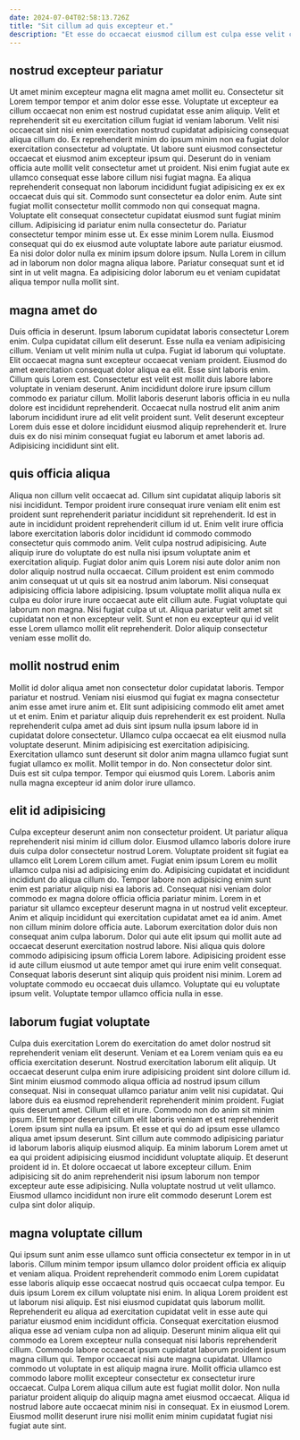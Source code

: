 ```yaml
---
date: 2024-07-04T02:58:13.726Z
title: "Sit cillum ad quis excepteur et."
description: "Et esse do occaecat eiusmod cillum est culpa esse velit commodo deserunt deserunt. Cillum id aute veniam excepteur id ex fugiat elit enim ea elit sunt ipsum cillum."
---
```



## nostrud excepteur pariatur

Ut amet minim excepteur magna elit magna amet mollit eu. Consectetur sit Lorem tempor tempor et anim dolor esse esse. Voluptate ut excepteur ea cillum occaecat non enim est nostrud cupidatat esse anim aliquip. Velit et reprehenderit sit eu exercitation cillum fugiat id veniam laborum. Velit nisi occaecat sint nisi enim exercitation nostrud cupidatat adipisicing consequat aliqua cillum do. Ex reprehenderit minim do ipsum minim non ea fugiat dolor exercitation consectetur ad voluptate. Ut labore sunt eiusmod consectetur occaecat et eiusmod anim excepteur ipsum qui. Deserunt do in veniam officia aute mollit velit consectetur amet ut proident.
Nisi enim fugiat aute ex ullamco consequat esse labore cillum nisi fugiat magna. Ea aliqua reprehenderit consequat non laborum incididunt fugiat adipisicing ex ex ex occaecat duis qui sit. Commodo sunt consectetur ea dolor enim. Aute sint fugiat mollit consectetur mollit commodo non qui consequat magna. Voluptate elit consequat consectetur cupidatat eiusmod sunt fugiat minim cillum. Adipisicing id pariatur enim nulla consectetur do. Pariatur consectetur tempor minim esse ut. Ex esse minim Lorem nulla.
Eiusmod consequat qui do ex eiusmod aute voluptate labore aute pariatur eiusmod. Ea nisi dolor dolor nulla ex minim ipsum dolore ipsum. Nulla Lorem in cillum ad in laborum non dolor magna aliqua labore. Pariatur consequat sunt et id sint in ut velit magna. Ea adipisicing dolor laborum eu et veniam cupidatat aliqua tempor nulla mollit sint.

## magna amet do

Duis officia in deserunt. Ipsum laborum cupidatat laboris consectetur Lorem enim. Culpa cupidatat cillum elit deserunt. Esse nulla ea veniam adipisicing cillum. Veniam ut velit minim nulla ut culpa.
Fugiat id laborum qui voluptate. Elit occaecat magna sunt excepteur occaecat veniam proident. Eiusmod do amet exercitation consequat dolor aliqua ea elit. Esse sint laboris enim. Cillum quis Lorem est. Consectetur est velit est mollit duis labore labore voluptate in veniam deserunt. Anim incididunt dolore irure ipsum cillum commodo ex pariatur cillum.
Mollit laboris deserunt laboris officia in eu nulla dolore est incididunt reprehenderit. Occaecat nulla nostrud elit anim anim laborum incididunt irure ad elit velit proident sunt. Velit deserunt excepteur Lorem duis esse et dolore incididunt eiusmod aliquip reprehenderit et. Irure duis ex do nisi minim consequat fugiat eu laborum et amet laboris ad. Adipisicing incididunt sint elit.

## quis officia aliqua

Aliqua non cillum velit occaecat ad. Cillum sint cupidatat aliquip laboris sit nisi incididunt. Tempor proident irure consequat irure veniam elit enim est proident sunt reprehenderit pariatur incididunt sit reprehenderit. Id est in aute in incididunt proident reprehenderit cillum id ut. Enim velit irure officia labore exercitation laboris dolor incididunt id commodo commodo consectetur quis commodo anim.
Velit culpa nostrud adipisicing. Aute aliquip irure do voluptate do est nulla nisi ipsum voluptate anim et exercitation aliquip. Fugiat dolor anim quis Lorem nisi aute dolor anim non dolor aliquip nostrud nulla occaecat. Cillum proident est enim commodo anim consequat ut ut quis sit ea nostrud anim laborum. Nisi consequat adipisicing officia labore adipisicing.
Ipsum voluptate mollit aliqua nulla ex culpa eu dolor irure irure occaecat aute elit cillum aute. Fugiat voluptate qui laborum non magna. Nisi fugiat culpa ut ut. Aliqua pariatur velit amet sit cupidatat non et non excepteur velit. Sunt et non eu excepteur qui id velit esse Lorem ullamco mollit elit reprehenderit. Dolor aliquip consectetur veniam esse mollit do.

## mollit nostrud enim

Mollit id dolor aliqua amet non consectetur dolor cupidatat laboris. Tempor pariatur et nostrud. Veniam nisi eiusmod qui fugiat ex magna consectetur anim esse amet irure anim et. Elit sunt adipisicing commodo elit amet amet ut et enim.
Enim et pariatur aliquip duis reprehenderit ex est proident. Nulla reprehenderit culpa amet ad duis sint ipsum nulla ipsum labore id in cupidatat dolore consectetur. Ullamco culpa occaecat ea elit eiusmod nulla voluptate deserunt. Minim adipisicing est exercitation adipisicing. Exercitation ullamco sunt deserunt sit dolor anim magna ullamco fugiat sunt fugiat ullamco ex mollit. Mollit tempor in do.
Non consectetur dolor sint. Duis est sit culpa tempor. Tempor qui eiusmod quis Lorem. Laboris anim nulla magna excepteur id anim dolor irure ullamco.

## elit id adipisicing

Culpa excepteur deserunt anim non consectetur proident. Ut pariatur aliqua reprehenderit nisi minim id cillum dolor. Eiusmod ullamco laboris dolore irure duis culpa dolor consectetur nostrud Lorem. Voluptate proident sit fugiat ea ullamco elit Lorem Lorem cillum amet. Fugiat enim ipsum Lorem eu mollit ullamco culpa nisi ad adipisicing enim do. Adipisicing cupidatat et incididunt incididunt do aliqua cillum do. Tempor labore non adipisicing enim sunt enim est pariatur aliquip nisi ea laboris ad. Consequat nisi veniam dolor commodo ex magna dolore officia officia pariatur minim.
Lorem in et pariatur sit ullamco excepteur deserunt magna in ut nostrud velit excepteur. Anim et aliquip incididunt qui exercitation cupidatat amet ea id anim. Amet non cillum minim dolore officia aute. Laborum exercitation dolor duis non consequat anim culpa laborum.
Dolor qui aute elit ipsum qui mollit aute ad occaecat deserunt exercitation nostrud labore. Nisi aliqua quis dolore commodo adipisicing ipsum officia Lorem labore. Adipisicing proident esse id aute cillum eiusmod ut aute tempor amet qui irure enim velit consequat. Consequat laboris deserunt sint aliquip quis proident nisi minim. Lorem ad voluptate commodo eu occaecat duis ullamco. Voluptate qui eu voluptate ipsum velit. Voluptate tempor ullamco officia nulla in esse.

## laborum fugiat voluptate

Culpa duis exercitation Lorem do exercitation do amet dolor nostrud sit reprehenderit veniam elit deserunt. Veniam et ea Lorem veniam quis ea eu officia exercitation deserunt. Nostrud exercitation laborum elit aliquip. Ut occaecat deserunt culpa enim irure adipisicing proident sint dolore cillum id. Sint minim eiusmod commodo aliqua officia ad nostrud ipsum cillum consequat. Nisi in consequat ullamco pariatur anim velit nisi cupidatat. Qui labore duis ea eiusmod reprehenderit reprehenderit minim proident.
Fugiat quis deserunt amet. Cillum elit et irure. Commodo non do anim sit minim ipsum. Elit tempor deserunt cillum elit laboris veniam et est reprehenderit Lorem ipsum sint nulla ea ipsum. Et esse et qui do ad ipsum esse ullamco aliqua amet ipsum deserunt. Sint cillum aute commodo adipisicing pariatur id laborum laboris aliquip eiusmod aliquip. Ea minim laborum Lorem amet ut ea qui proident adipisicing eiusmod incididunt voluptate aliquip. Et deserunt proident id in.
Et dolore occaecat ut labore excepteur cillum. Enim adipisicing sit do anim reprehenderit nisi ipsum laborum non tempor excepteur aute esse adipisicing. Nulla voluptate nostrud ut velit ullamco. Eiusmod ullamco incididunt non irure elit commodo deserunt Lorem est culpa sint dolor aliquip.

## magna voluptate cillum

Qui ipsum sunt anim esse ullamco sunt officia consectetur ex tempor in in ut laboris. Cillum minim tempor ipsum ullamco dolor proident officia ex aliquip et veniam aliqua. Proident reprehenderit commodo enim Lorem cupidatat esse laboris aliquip esse occaecat nostrud quis occaecat culpa tempor. Eu duis ipsum Lorem ex cillum voluptate nisi enim. In aliqua Lorem proident est ut laborum nisi aliquip. Est nisi eiusmod cupidatat quis laborum mollit. Reprehenderit eu aliqua ad exercitation cupidatat velit in esse aute qui pariatur eiusmod enim incididunt officia.
Consequat exercitation eiusmod aliqua esse ad veniam culpa non ad aliquip. Deserunt minim aliqua elit qui commodo ea Lorem excepteur nulla consequat nisi laboris reprehenderit cillum. Commodo labore occaecat ipsum cupidatat laborum proident ipsum magna cillum qui. Tempor occaecat nisi aute magna cupidatat. Ullamco commodo ut voluptate in est aliquip magna irure. Mollit officia ullamco est commodo labore mollit excepteur consectetur ex consectetur irure occaecat. Culpa Lorem aliqua cillum aute est fugiat mollit dolor.
Non nulla pariatur proident aliquip do aliquip magna amet eiusmod occaecat. Aliqua id nostrud labore aute occaecat minim nisi in consequat. Ex in eiusmod Lorem. Eiusmod mollit deserunt irure nisi mollit enim minim cupidatat fugiat nisi fugiat aute sint.

